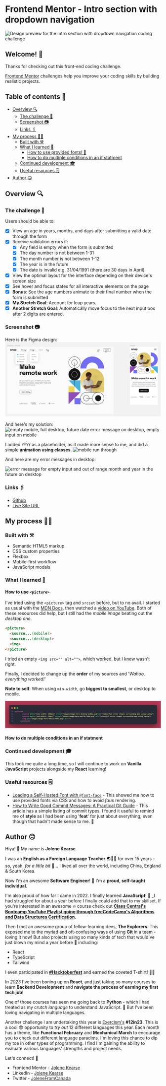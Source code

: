 # Frontend Mentor - Intro section with dropdown navigation

![Design preview for the Intro section with dropdown navigation coding challenge](./design/desktop-preview.jpg)

## Welcome! 👋

Thanks for checking out this front-end coding challenge.

[Frontend Mentor](https://www.frontendmentor.io) challenges help you improve your coding skills by building realistic projects.

## Table of contents 📜

- [Overview 🔍](https://github.com/JoleneKearse/fem-age-calculator-app#overview-)
  - [The challenge 🚵](https://github.com/JoleneKearse/fem-age-calculator-app#the-challenge-)
  - [Screenshot 📷](https://github.com/JoleneKearse/fem-age-calculator-app#screenshot-)
  - [Links 🖇️](https://github.com/JoleneKearse/fem-age-calculator-app#links-%EF%B8%8F)
- [My process 👩‍💻](https://github.com/JoleneKearse/fem-age-calculator-app#my-process-)
  - [Built with ⚒️](https://github.com/JoleneKearse/fem-age-calculator-app#built-with-%EF%B8%8F)
  - [What I learned 📔](https://github.com/JoleneKearse/fem-age-calculator-app#what-i-learned-)
    - [How to use provided fonts! 🫣](https://github.com/JoleneKearse/fem-age-calculator-app#how-to-use-provided-fonts-)
    - [How to do multiple conditions in an if statment]()
  - [Continued development 🎓](https://github.com/JoleneKearse/fem-age-calculator-app#continued-development-)
  - [Useful resources 🗒️](https://github.com/JoleneKearse/fem-age-calculator-app#useful-resources-%EF%B8%8F)
- [Author 🙃](https://github.com/JoleneKearse/fem-age-calculator-app#author-)

## Overview 🔍

### The challenge 🚵

Users should be able to:

- [x] View an age in years, months, and days after submitting a valid date through the form
- [x] Receive validation errors if:
  - [x] Any field is empty when the form is submitted
  - [x] The day number is not between 1-31
  - [x] The month number is not between 1-12
  - [x] The year is in the future
  - [x] The date is invalid e.g. 31/04/1991 (there are 30 days in April)
- [x] View the optimal layout for the interface depending on their device's screen size
- [x] See hover and focus states for all interactive elements on the page
- [x] **Bonus**: See the age numbers animate to their final number when the form is submitted
- [x] **My Stretch Goal**: Account for leap years.
- [x] **Another Stretch Goal**: Automatically move focus to the next input box after 2 digits are entered.

### Screenshot 📷

Here is the Figma design:
![figma design showing desktop with error messages and mobile](screenshots/figma-design.png)

And here's my solution:
![empty mobile, full desktop, future date error message on desktop, empty input on mobile](screenshots/age-calc-social-preview.png)

I added `YYYY` as a placeholder, as it made more sense to me, and did a simple **animation using classes**.
![mobile run through](screenshots/run-thru.gif)

And here are my error messages in desktop:

![error message for empty input and out of range month and year in the future on desktop](screenshots/desktop-error-msgs.gif)

### Links 🖇️

- [Github](https://github.com/JoleneKearse/fem-intro-section-with-dropdown-navigation)
- [Live Site URL]()

## My process 👩‍💻

### Built with ⚒️

- Semantic HTML5 markup
- CSS custom properties
- Flexbox
- Mobile-first workflow
- JavaScript modals

### What I learned 📔

#### How to use `<picture>`

I've tried using the `<picture>` tag and `srcset` before, but to no avail. I started as usual with the [MDN Docs](https://developer.mozilla.org/en-US/docs/Web/HTML/Element/picture), then watched a [video on YouTube](https://www.youtube.com/watch?v=nHB-3WJTfSg). Both of these resources did help, but I still had the _mobile image_ beating out the _desktop one_. 
```html
<picture>
  <source...(mobile)>
  <source...(desktop)>
  <img>
</picture>
```
I tried an empty `<img src="" alt="">`, which worked, but I knew wasn't right.

Finally, I decided to change up the **order** of my sources and '_Wahoo, everything worked!_'

**Note to self**: When using `min-width`, go **biggest to smallest**, or desktop to mobile.

![picture tag with desktop and mobile sources, then img tag as a fallback](screenshots/picture-srcset.png)

#### How to do multiple conditions in an if statment



### Continued development 🎓

This took me quite a long time, so I will continue to work on **Vanilla JavaScript** projects alongside my **React** learning!

### Useful resources 🗒️

- [Loading a Self-Hosted Font with `@font-face`](https://www.digitalocean.com/community/tutorials/how-to-load-and-use-custom-fonts-with-css#loading-a-self-hosted-font-with-font-face) - This showed me how to use provided fonts via CSS and how to avoid _faux_ rendering.
- [How to Write Good Commit Messages: A Practical Git Guide](https://www.freecodecamp.org/news/writing-good-commit-messages-a-practical-guide/) - This article has a simple listing of commit types. I found it useful to remind me of **style** as I had been using '**feat**' for just about everything, even though that hadn't made sense to me. 🤣


## Author 🙃

Hiya! 👋 My name is **Jolene Kearse**.  

I was an **English as a Foreign Language Teacher** ️🌏🧑‍🏫 for over 15 years - so, yeah, _for a little bit_ 🤌...  I lived all over the world, including China, England & South Korea.

Now I'm an awesome **Software Engineer**! 💃 I'm a **proud, self-taught individual**. 

I'm also proud of how far I came in 2022.  I finally learned **JavaScript**! 🍻 _I had struggled for about a year before I finally could add that to my skillset.  If you're interested in an awesome 🔥 course check out **[Class Central's Bootcamp YouTube Playlist going through freeCodeCamp's Algorithms and Data Structures Certification](https://www.youtube.com/playlist?list=PLU3RKvMpgrSEoqVIV14K_zuinrIBcnCgT).**

Then I met an awesome group of fellow-learning devs, **The Explorers**.  This exposed me to the myriad and oft-confusing ways of using **Git** in a team - loving it now!  But also projects using so many kinds of tech that would've just blown my mind a year before 🤯 including:
- React
- TypeScript
- Tailwind

I even participated in **[#Hacktoberfest](https://hacktoberfest.com/)** and earned the coveted T-shirt! 🎉👕


In *2023* I've been boning up on **React**, and just taking so many courses to learn **Backend Development** and **navigate the process of earning my first tech job**!

One of those courses has seen me going back to **Python** - which I had treated as my _crutch language_ to understand JavaScript.  🤣  But I've been loving navigating in multiple languages.

Another challenge I am undertaking this year is [Exercism's](https://exercism.org/) **#12in23**.  This is a cool 😎 opportunity to _try out_ 12 different languages this year.  Each month has a theme, like **Functional February** and **Mechanical March** to encourage you to check out different language paradims.  I'm loving this chance to dip my toe in other types of programming.  I find I'm gaining the ability to evaluate various languages' strengths and project needs.

Let's connect! 💬

- Frontend Mentor - [Jolene Kearse](https://www.frontendmentor.io/profile/JoleneKearse)
- LinkedIn - [Jolene Kearse](https://www.linkedin.com/in/jolene-kearse-2562ba218/)
- Twitter - [JoleneFromCanada](https://twitter.com/FromJolene)
